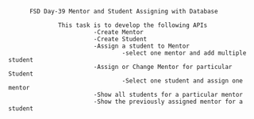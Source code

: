           FSD Day-39 Mentor and Student Assigning with Database

                  This task is to develop the following APIs
                            -Create Mentor
                            -Create Student
                            -Assign a student to Mentor
                                    -select one mentor and add multiple student
                            -Assign or Change Mentor for particular Student 
                                    -Select one student and assign one mentor
                            -Show all students for a particular mentor
                            -Show the previously assigned mentor for a student
